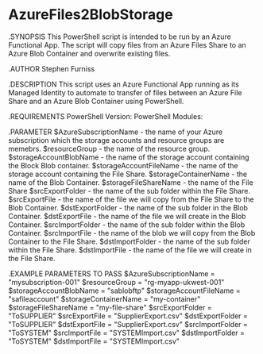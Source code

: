 # AzureFiles2BlobStorage

.SYNOPSIS
   This PowerShell script is intended to be run by an Azure Functional App. The script
   will copy files from an Azure Files Share to an Azure Blob Container and overwrite existing files.

.AUTHOR
	Stephen Furniss

.DESCRIPTION
 	This script uses an Azure Functional App running as its Managed Identity to automate to transfer of
	files between an Azure File Share and an Azure Blob Container using PowerShell.

.REQUIREMENTS
	PowerShell Version:
	PowerShell Modules:

.PARAMETER <paramName>
   $AzureSubscriptionName - the name of your Azure subscription which the storage accounts and 
   resource groups are memebrs.
   $resourceGroup - the name of the resource group.
   $storageAccountBlobName - the name of the storage account containing the Block Blob container.
   $storageAccountFileName - the name of the storage account containing the File Share.
   $storageContainerName - the name of the Blob Container.
   $storageFileShareName - the name of the File Share
   $srcExportFolder - the name of the sub folder within the File Share.
   $srcExportFile - the name of the file we will copy from the File Share to the Blob Container.
   $dstExportFolder - the name of the sub folder in the Blob Container.
   $dstExportFile - the name of the file we will create in the Blob Container.
   $srcImportFolder - the name of the sub folder within the Blob Container.
   $srcImportFile - the name of the blob we will copy from the Blob Container to the File Share.
   $dstImportFolder - the name of the sub folder within the File Share.
   $dstImportFile - the name of the file we will create in the File Share.

.EXAMPLE PARAMETERS TO PASS
  $AzureSubscriptionName = "mysubscription-001"
  $resourceGroup = "rg-myapp-ukwest-001"
  $storageAccountBlobName = "sablobftp"
  $storageAccountFileName = "safileaccount"
  $storageContainerName = "my-container"
  $storageFileShareName = "my-file-share"
  $srcExportFolder = "ToSUPPLIER"
  $srcExportFile = "SupplierExport.csv"
  $dstExportFolder = "ToSUPPLIER"
  $dstExportFile = "SupplierExport.csv"
  $srcImportFolder = "ToSYSTEM"
  $srcImportFile = "SYSTEMImport.csv"
  $dstImportFolder = "ToSYSTEM"
  $dstImportFile = "SYSTEMImport.csv"
